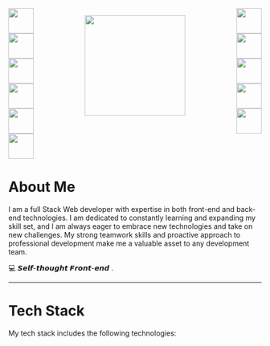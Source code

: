 
<div style="display: flex; justify-content: space-between;">
  <div style="display: flex; flex-direction: column; align-items: center;">
    <img src="https://img.shields.io/badge/-React-%23282C34?style=flat-square&logo=react" height="50" width="50">
    <img src="https://img.shields.io/badge/-Redux-%23282C34?style=flat-square&logo=redux" height="50" width="50">
    <img src="https://img.shields.io/badge/-Next.js-%23282C34?style=flat-square&logo=next.js" height="50" width="50">
    <img src="https://img.shields.io/badge/-Node-%23282C34?style=flat-square&logo=node.js" height="50" width="50">
    <img src="https://img.shields.io/badge/-Express-%23282C34?style=flat-square&logo=express" height="50" width="50">
    <img src="https://img.shields.io/badge/-Postgres-%23282C34?style=flat-square&logo=postgresql" height="50" width="50">
  </div>
  <p align="center">
    <img src="https://media.giphy.com/media/UcQSokPVOjz1eBX9G2/giphy.gif" height="200" width="200">
  </p>
  <div style="display: flex; flex-direction: column; align-items: center;">
    <img src="https://img.shields.io/badge/-MongoDB-%23282C34?style=flat-square&logo=mongodb" height="50" width="50">
    <img src="https://img.shields.io/badge/-Mongoose-%23282C34?style=flat-square&logo=mongoose" height="50" width="50">
    <img src="https://img.shields.io/badge/-Angular-%23282C34?style=flat-square&logo=angular" height="50" width="50">
    <img src="https://img.shields.io/badge/-Bootstrap-%23282C34?style=flat-square&logo=bootstrap" height="50" width="50">
    <img src="https://img.shields.io/badge/-Sass-%23282C34?style=flat-square&logo=sass" height="50" width="50">
  </div>
</div>

# About Me

I am a full Stack Web developer with expertise in both front-end and back-end technologies. I am dedicated to constantly learning and expanding my skill set, and I am always eager to embrace new technologies and take on new challenges. My strong teamwork skills and proactive approach to professional development make me a valuable asset to any development team.

:computer: 𝙎𝙚𝙡𝙛-𝙩𝙝𝙤𝙪𝙜𝙝𝙩 𝙁𝙧𝙤𝙣𝙩-𝙚𝙣𝙙 .

---

# Tech Stack

My tech stack includes the following technologies:

  


<!--
**Yeraldinnesan/Yeraldinnesan** is a ✨ _special_ ✨ repository because its `README.md` (this file) appears on your GitHub profile.

Here are some ideas to get you started:

- 🔭 I’m currently working on ...
- 🌱 I’m currently learning ...
- 👯 I’m looking to collaborate on ...
- 🤔 I’m looking for help with ...
- 💬 Ask me about ...
- 📫 How to reach me: ...
- 😄 Pronouns: ...
- ⚡ Fun fact: ...
-->
